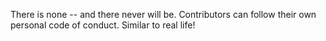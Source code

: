 There is none -- and there never will be. Contributors can follow their own personal code of conduct. Similar to real life!